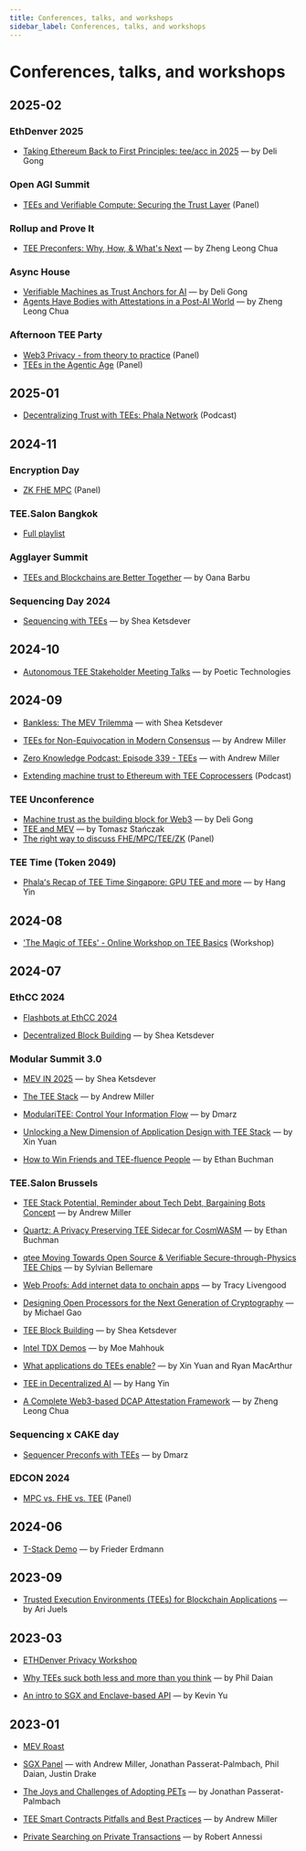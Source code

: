 ```yaml
---
title: Conferences, talks, and workshops 
sidebar_label: Conferences, talks, and workshops 
---
```


# Conferences, talks, and workshops 

## **2025-02**

### **EthDenver 2025**

* [Taking Ethereum Back to First Principles: tee/acc in 2025](https://www.youtube.com/watch?v=flABgpT6Bsw) — by Deli Gong

### **Open AGI Summit**

* [TEEs and Verifiable Compute: Securing the Trust Layer](https://www.youtube.com/watch?v=1qe0v8guXWw) (Panel)

### **Rollup and Prove It** 

* [TEE Preconfers: Why, How, & What's Next](https://www.youtube.com/watch?v=qwhMD_wAwJc) — by Zheng Leong Chua

### **Async House**

* [Verifiable Machines as Trust Anchors for AI](https://www.youtube.com/watch?v=kNvCWH1Bx6I) — by Deli Gong  
* [Agents Have Bodies with Attestations in a Post-AI World](https://www.youtube.com/watch?v=lBD3z57dUOk) — by Zheng Leong Chua

### **Afternoon TEE Party**

* [Web3 Privacy \- from theory to practice](https://x.com/i/broadcasts/1MYGNwRBQoOJw) (Panel)  
* [TEEs in the Agentic Age](https://x.com/i/broadcasts/1MYGNwRBQoOJw) (Panel)

## **2025-01**

* [Decentralizing Trust with TEEs: Phala Network](https://www.youtube.com/watch?v=siIDcmQB4dU) (Podcast)

## **2024-11**

### **Encryption Day**

* [ZK FHE MPC](https://www.youtube.com/watch?v=zf3o88tg-08) (Panel)

### **TEE.Salon Bangkok**

* [Full playlist](https://www.youtube.com/playlist?list=PLRHMe0bxkuekLrwd7LQZJHWrx2r6k3mGX)

### **Agglayer Summit**

* [TEEs and Blockchains are Better Together](https://www.youtube.com/watch?v=p0jHW5zSE3s) — by Oana Barbu

### **Sequencing Day 2024**

* [Sequencing with TEEs](https://www.youtube.com/watch?v=NIxb9Hb5jlA&list=PLCjVy6JjB1u7dL6cGJgs3RZH4rDgJdGW9&index=10) — by Shea Ketsdever

## **2024-10**

* [Autonomous TEE Stakeholder Meeting Talks](https://www.youtube.com/watch?v=tvZRh1f6GBE&list=PL3-Jon9Yr_aX1VlLVOw1XKpJikcLbMBAn) — by Poetic Technologies

## **2024-09**

* [Bankless: The MEV Trilemma](https://x.com/BanklessHQ/status/1831687078276366552) — with Shea Ketsdever

* [TEEs for Non-Equivocation in Modern Consensus](https://www.youtube.com/watch?v=f55bs3g20tM) — by Andrew Miller

* [Zero Knowledge Podcast: Episode 339 \- TEEs](https://zeroknowledge.fm/) — with Andrew Miller  
* [Extending machine trust to Ethereum with TEE Coprocessers](https://www.youtube.com/watch?v=A9DPrJZJQus) (Podcast)

### **TEE Unconference**

* [Machine trust as the building block for Web3](https://www.youtube.com/watch?v=xLUeZWeNCIo) — by Deli Gong  
* [TEE and MEV](https://www.youtube.com/watch?v=ZHs1cf4AAUw) — by Tomasz Stańczak  
* [The right way to discuss FHE/MPC/TEE/ZK](https://www.youtube.com/watch?v=PN07Sc8X9zo) (Panel)

### **TEE Time (Token 2049\)**

* [Phalaʻs Recap of TEE Time Singapore: GPU TEE and more](https://collective.flashbots.net/t/phalas-recap-of-tee-salon-singapore-gpu-tee-and-more/3867) — by Hang Yin

## **2024-08**

* ['The Magic of TEEs' \- Online Workshop on TEE Basics](https://www.youtube.com/watch?v=Rpv4ZNOcNsM) (Workshop)

## **2024-07**

### **EthCC 2024**

* [Flashbots at EthCC 2024](https://collective.flashbots.net/t/flashbots-at-ethcc-2024/3647)

* [Decentralized Block Building](https://ethcc.io/archive/Decentralized-Block-Building) — by Shea Ketsdever

### **Modular Summit 3.0**

* [MEV IN 2025](https://youtu.be/_4lBCv7Oh1w) — by Shea Ketsdever

* [The TEE Stack](https://youtu.be/9AwlMB8TF4o) — by Andrew Miller

* [ModulariTEE: Control Your Information Flow](https://youtu.be/SV7EKM8GXK0) — by Dmarz

* [Unlocking a New Dimension of Application Design with TEE Stack](https://youtu.be/BMG45EABJqk) — by Xin Yuan  
* [How to Win Friends and TEE-fluence People](https://www.youtube.com/watch?v=XwKIt5XYyqw&t=1s) — by Ethan Buchman

### **TEE.Salon Brussels** 

* [TEE Stack Potential, Reminder about Tech Debt, Bargaining Bots Concept](https://youtu.be/GalMEErxNKg) — by Andrew Miller

* [Quartz: A Privacy Preserving TEE Sidecar for CosmWASM](https://youtu.be/3Tv6k02zvBc) — by Ethan Buchman

* [qtee Moving Towards Open Source & Verifiable Secure-through-Physics TEE Chips](https://youtu.be/j6pGxMfffdA) — by Sylvian Bellemare

* [Web Proofs: Add internet data to onchain apps](https://youtu.be/jHNpWEdBQ_Q) — by Tracy Livengood

* [Designing Open Processors for the Next Generation of Cryptography](https://youtu.be/ZtaEPkwIqBE) — by Michael Gao

* [TEE Block Building](https://youtu.be/xHslR-eh1eY) — by Shea Ketsdever

* [Intel TDX Demos](https://youtu.be/sSS_Rw0d6lk) — by Moe Mahhouk

* [What applications do TEEs enable?](https://youtu.be/6IhXes6aaug) — by Xin Yuan and Ryan MacArthur

* [TEE in Decentralized AI](https://youtu.be/rqLbODcYYYo) — by Hang Yin

* [A Complete Web3-based DCAP Attestation Framework](https://youtu.be/AJPDtdNtSl8) — by Zheng Leong Chua

### **Sequencing x CAKE day**

* [Sequencer Preconfs with TEEs](https://www.youtube.com/watch?v=ejiXNSgFQCg) — by Dmarz

### **EDCON 2024**

* [MPC vs. FHE vs. TEE](https://www.youtube.com/watch?v=LBipsEYVhmc) (Panel)

## **2024-06**

* [T-Stack Demo](https://streameth.org/zuberlin/watch?session=666ada1907f92b086c2bdf57) — by Frieder Erdmann

## **2023-09**

* [Trusted Execution Environments (TEEs) for Blockchain Applications](https://www.youtube.com/watch?v=Xq7oWtiwWII) — by Ari Juels

## **2023-03**

* [ETHDenver Privacy Workshop](https://collective.flashbots.net/t/flashbots-at-ethdenver/1364)

* [Why TEEs suck both less and more than you think](https://www.youtube.com/watch?v=ek-bu4aoh0A) — by Phil Daian

* [An intro to SGX and Enclave-based API](https://www.youtube.com/watch?v=N_e-b1XL4vM) — by Kevin Yu

## **2023-01**

* [MEV Roast](https://collective.flashbots.net/t/mev-roast-privacy-january-11th-2023/935)

* [SGX Panel](https://www.youtube.com/watch?v=vokDXJmPCSI) — with Andrew Miller, Jonathan Passerat-Palmbach, Phil Daian, Justin Drake

* [The Joys and Challenges of Adopting PETs](https://www.youtube.com/watch?v=4iy8zSl96Ck) — by Jonathan Passerat-Palmbach

* [TEE Smart Contracts Pitfalls and Best Practices](https://www.youtube.com/watch?v=4qgPd5kcwBs) — by Andrew Miller

* [Private Searching on Private Transactions](https://www.youtube.com/watch?v=3vzOXOUMLpo) — by Robert Annessi